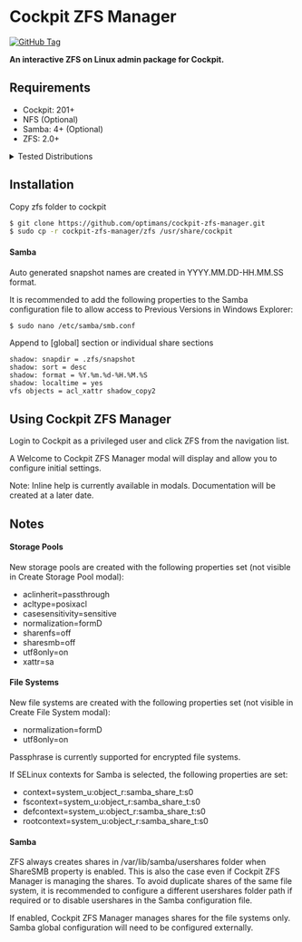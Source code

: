 # Cockpit ZFS Manager

[![GitHub Tag](https://img.shields.io/github/v/release/45drives/cockpit-zfs-manager?include_prereleases&style=flat-square&color=brightgreen)](https://github.com/45drives/cockpit-zfs-manager/releases)

**An interactive ZFS on Linux admin package for Cockpit.**
## Requirements

 * Cockpit: 201+
 * NFS (Optional)
 * Samba: 4+ (Optional)
 * ZFS: 2.0+
 
 <details>
  <summary>Tested Distributions</summary>
  
  * Rocky Linux 8.x / 9.x
  
</details>

## Installation

Copy zfs folder to cockpit

```bash
$ git clone https://github.com/optimans/cockpit-zfs-manager.git
$ sudo cp -r cockpit-zfs-manager/zfs /usr/share/cockpit
```

#### Samba

Auto generated snapshot names are created in YYYY.MM.DD-HH.MM.SS format.

It is recommended to add the following properties to the Samba configuration file to allow access to Previous Versions in Windows Explorer:

```bash
$ sudo nano /etc/samba/smb.conf
```

Append to [global] section or individual share sections

```
shadow: snapdir = .zfs/snapshot
shadow: sort = desc
shadow: format = %Y.%m.%d-%H.%M.%S
shadow: localtime = yes	
vfs objects = acl_xattr shadow_copy2
```

## Using Cockpit ZFS Manager

Login to Cockpit as a privileged user and click ZFS from the navigation list.

A Welcome to Cockpit ZFS Manager modal will display and allow you to configure initial settings.

Note: Inline help is currently available in modals. Documentation will be created at a later date.


## Notes

#### Storage Pools

New storage pools are created with the following properties set (not visible in Create Storage Pool modal):

 * aclinherit=passthrough
 * acltype=posixacl
 * casesensitivity=sensitive
 * normalization=formD
 * sharenfs=off
 * sharesmb=off
 * utf8only=on
 * xattr=sa

#### File Systems

New file systems are created with the following properties set (not visible in Create File System modal):

 * normalization=formD
 * utf8only=on

Passphrase is currently supported for encrypted file systems.

If SELinux contexts for Samba is selected, the following properties are set:

 * context=system_u:object_r:samba_share_t:s0
 * fscontext=system_u:object_r:samba_share_t:s0
 * defcontext=system_u:object_r:samba_share_t:s0
 * rootcontext=system_u:object_r:samba_share_t:s0

#### Samba

ZFS always creates shares in /var/lib/samba/usershares folder when ShareSMB property is enabled. This is also the case even if Cockpit ZFS Manager is managing the shares. To avoid duplicate shares of the same file system, it is recommended to configure a different usershares folder path if required or to disable usershares in the Samba configuration file.

If enabled, Cockpit ZFS Manager manages shares for the file systems only. Samba global configuration will need to be configured externally.
